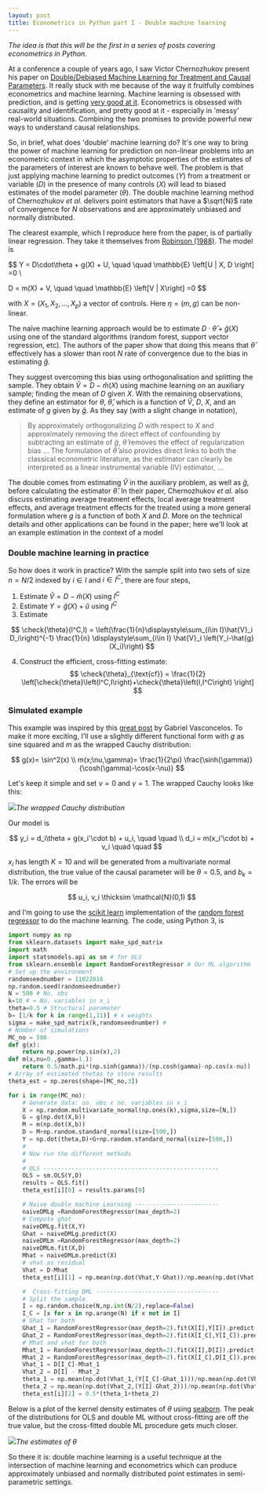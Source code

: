 ```yaml
---
layout: post
title: Econometrics in Python part I - Double machine learning
---
```

*The idea is that this will be the first in a series of posts covering econometrics in Python.*

At a conference a couple of years ago, I saw Victor Chernozhukov present his paper on [Double/Debiased Machine Learning for Treatment and Causal Parameters](https://arxiv.org/abs/1608.00060). It really stuck with me because of the way it fruitfully combines econometrics and machine learning. Machine learning is obsessed with prediction, and is getting [very good at it](https://blog.floydhub.com/Turning-design-mockups-into-code-with-deep-learning/). Econometrics is obsessed with causality and identification, and pretty good at it - especially in 'messy' real-world situations. Combining the two promises to provide powerful new ways to understand causal relationships.

So, in brief, what does 'double' machine learning do? It's one way to bring the power of machine learning for prediction on non-linear problems into an econometric context in which the asymptotic properties of the estimates of the parameters of interest are known to behave well. The problem is that just applying machine learning to predict outcomes ($Y$) from a treatment or variable ($D$) in the presence of many controls ($X$) will lead to biased estimates of the model parameter ($\theta$). The double machine learning method of Chernozhukov *et al.* delivers point estimators that have a $\sqrt{N}$ rate of convergence for $N$ observations and are approximately unbiased and normally distributed.

The clearest example, which I reproduce here from the paper, is of partially linear regression. They take it themselves from [Robinson (1988)](https://www.jstor.org/stable/1912705). The model is

$$
Y = D\cdot\theta + g(X) + U, \quad \quad \mathbb{E} \left[U | X, D \right] =0 \\

D = m(X) + V, \quad \quad \mathbb{E} \left[V | X\right] =0
$$

with $X = (X_1,X_2,\dots,X_p)$ a vector of controls. Here $\eta=(m,g)$ can be non-linear.

The naïve machine learning approach would be to estimate $D\cdot\hat{\theta} + \hat{g}(X)$ using one of the standard algorithms (random forest, support vector regression, etc). The authors of the paper show that doing this means that $\hat{\theta}$ effectively has a slower than root $N$ rate of convergence due to the bias in estimating $\hat{g}$.

They suggest overcoming this bias using orthogonalisation and splitting the sample. They obtain $\hat{V} = D - \hat{m}(X)$ using machine learning on an auxiliary sample; finding the mean of $D$ given $X$. With the remaining observations, they define an estimator for $\theta$, $\check{ \theta}$, which is a function of $\hat{V}$, $D$, $X$, and an estimate of $g$ given by $\hat{g}$. As they say (with a slight change in notation),

> By approximately orthogonalizing $D$ with respect to $X$ and approximately removing the direct effect of confounding by subtracting an estimate of $\hat{g}$, $\check{ \theta}$ removes the effect of regularization bias ... The formulation of $\check{ \theta}$ also provides direct links to both the classical econometric literature, as the estimator can clearly be interpreted as a linear instrumental variable (IV) estimator, ...

The double comes from estimating $\hat{V}$ in the auxiliary problem, as well as $\hat{g}$, before calculating the estimator $\check{\theta}$. In their paper, Chernozhukov *et al.* also discuss estimating average treatment effects, local average treatment effects, and average treatment effects for the treated using a more general formulation where $g$ is a function of both $X$ and $D$. More on the technical details and other applications can be found in the paper; here we'll look at an example estimation in the context of a model

### Double machine learning in practice

So how does it work in practice? With the sample split into two sets of size $n=N/2$ indexed by $i\in I$ and $i \in I^C$, there are four steps,
1. Estimate $\hat{V} = D - \hat{m}(X)$ using $I^C$
2. Estimate $Y = \hat{g}(X) + \hat{u}$ using $I^C$
3. Estimate

$$
\check{\theta}(I^C,I) = \left(\frac{1}{n}\displaystyle\sum_{i\in I}\hat{V}_i D_i\right)^{-1} \frac{1}{n} \displaystyle\sum_{i\in I} \hat{V}_i \left(Y_i-\hat{g}(X_i)\right)
$$

4. Construct the efficient, cross-fitting estimate:
$$
\check{\theta}_{\text{cf}} = \frac{1}{2} \left[\check{\theta}\left(I^C,I\right)+\check{\theta}\left(I,I^C\right) \right]
$$

### Simulated example

This example was inspired by this [great post](https://www.r-bloggers.com/cross-fitting-double-machine-learning-estimator/) by Gabriel Vasconcelos. To make it more exciting, I'll use a slightly different functional form with $g$ as sine squared and $m$ as the wrapped Cauchy distribution:

$$
g(x)= \sin^2(x) \\
m(x;\nu,\gamma)= \frac{1}{2\pi} \frac{\sinh(\gamma)}{\cosh(\gamma)-\cos(x-\nu)}
$$

Let's keep it simple and set $\nu=0$ and $\gamma=1$. The wrapped Cauchy looks like this:

![](../images/DoubleMLCauchy.png)*The wrapped Cauchy distribution*

Our model is

$$
y_i = d_i\theta + g(x_i'\cdot b) + u_i, \quad \quad  \\
d_i = m(x_i'\cdot b) + v_i \quad \quad
$$

$x_i$ has length $K=10$ and will be generated from a multivariate normal distribution, the true value of the causal parameter will be $\theta=0.5$, and $b_k=1/k$. The errors will be

$$
u_i, v_i \thicksim \mathcal{N}(0,1)
$$

and I'm going to use the [scikit learn](http://scikit-learn.org/stable/index.html) implementation of the [random forest regressor](https://en.wikipedia.org/wiki/Random_forest) to do the machine learning. The code, using Python 3, is
```python
import numpy as np
from sklearn.datasets import make_spd_matrix
import math
import statsmodels.api as sm # for OLS
from sklearn.ensemble import RandomForestRegressor # Our ML algorithm
# Set up the environment
randomseednumber = 11022018
np.random.seed(randomseednumber)
N = 500 # No. obs
k=10 # = No. variables in x_i
theta=0.5 # Structural parameter
b= [1/k for k in range(1,11)] # x weights
sigma = make_spd_matrix(k,randomseednumber) #
# NUmber of simulations
MC_no = 500
def g(x):
    return np.power(np.sin(x),2)
def m(x,nu=0.,gamma=1.):
    return 0.5/math.pi*(np.sinh(gamma))/(np.cosh(gamma)-np.cos(x-nu))
# Array of estimated thetas to store results
theta_est = np.zeros(shape=[MC_no,3])

for i in range(MC_no):
    # Generate data: no. obs x no. variables in x_i
    X = np.random.multivariate_normal(np.ones(k),sigma,size=[N,])
    G = g(np.dot(X,b))
    M = m(np.dot(X,b))
    D = M+np.random.standard_normal(size=[500,])
    Y = np.dot(theta,D)+G+np.random.standard_normal(size=[500,])
    #
    # Now run the different methods
    #
    # OLS --------------------------------------------------
    OLS = sm.OLS(Y,D)
    results = OLS.fit()
    theta_est[i][0] = results.params[0]

    # Naive double machine Learning ------------------------
    naiveDMLg =RandomForestRegressor(max_depth=2)
    # Compute ghat
    naiveDMLg.fit(X,Y)
    Ghat = naiveDMLg.predict(X)
    naiveDMLm =RandomForestRegressor(max_depth=2)
    naiveDMLm.fit(X,D)
    Mhat = naiveDMLm.predict(X)
    # vhat as residual
    Vhat = D-Mhat
    theta_est[i][1] = np.mean(np.dot(Vhat,Y-Ghat))/np.mean(np.dot(Vhat,D))

    #  Cross-fitting DML -----------------------------------
    # Split the sample
    I = np.random.choice(N,np.int(N/2),replace=False)
    I_C = [x for x in np.arange(N) if x not in I]
    # Ghat for both
    Ghat_1 = RandomForestRegressor(max_depth=2).fit(X[I],Y[I]).predict(X[I_C])
    Ghat_2 = RandomForestRegressor(max_depth=2).fit(X[I_C],Y[I_C]).predict(X[I])
    # Mhat and vhat for both
    Mhat_1 = RandomForestRegressor(max_depth=2).fit(X[I],D[I]).predict(X[I_C])
    Mhat_2 = RandomForestRegressor(max_depth=2).fit(X[I_C],D[I_C]).predict(X[I])
    Vhat_1 = D[I_C]-Mhat_1
    Vhat_2 = D[I] - Mhat_2
    theta_1 = np.mean(np.dot(Vhat_1,(Y[I_C]-Ghat_1)))/np.mean(np.dot(Vhat_1,D[I_C]))
    theta_2 = np.mean(np.dot(Vhat_2,(Y[I]-Ghat_2)))/np.mean(np.dot(Vhat_2,D[I]))
    theta_est[i][2] = 0.5*(theta_1+theta_2)

```

Below is a plot of the kernel density estimates of $\theta$ using [seaborn](https://seaborn.pydata.org/). The peak of the distributions for OLS and double ML without cross-fitting are off the true value, but the cross-fitted double ML procedure gets much closer.

![](../images/DoubleMLEsts.png)*The estimates of $\theta$*



So there it is: double machine learning is a useful technique at the intersection of machine learning and econometrics which can produce approximately unbiased and normally distributed point estimates in semi-parametric settings.
